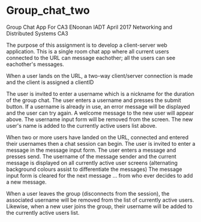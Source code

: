 # Group_chat_two
Group Chat App For CA3 
ENoonan IADT April 2017 Networking and Distributed Systems CA3

The purpose of this assignment is to develop a client-server web application. This is a single room chat app where all current users connected to the URL can message eachother; all the users can see eachother's messages.

When a user lands on the URL, a two-way client/server connection is made and the client is assigned a clientID

The user is invited to enter a username which is a nickname for the duration of the group chat. The user enters a username and presses the submit button. If a username is already in use, an error message will be displayed and the user can try again. A welcome message to the new user will appear above. The username input form will be removed from the screen. The new user's name is added to the currently active users list above.

When two or more users have landed on the URL, connected and entered their usernames then a chat session can begin. The user is invited to enter a message in the message input form. The user enters a message and presses send. The username of the message sender and the current message is displayed on all currently active user screens (alternating background colours assist to differentiate the messages) The message input form is cleared for the next message ... from who ever decides to add a new message.

When a user leaves the group (disconnects from the session), the associated username will be removed from the list of currently active users. Likewise, when a new user joins the group, their username will be added to the currently active users list.
